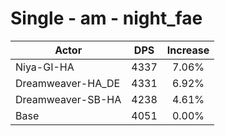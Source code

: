 # Single - am - night_fae
| Actor | DPS | Increase |
|---|:---:|:---:|
|Niya-GI-HA|4337|7.06%|
|Dreamweaver-HA_DE|4331|6.92%|
|Dreamweaver-SB-HA|4238|4.61%|
|Base|4051|0.00%|
